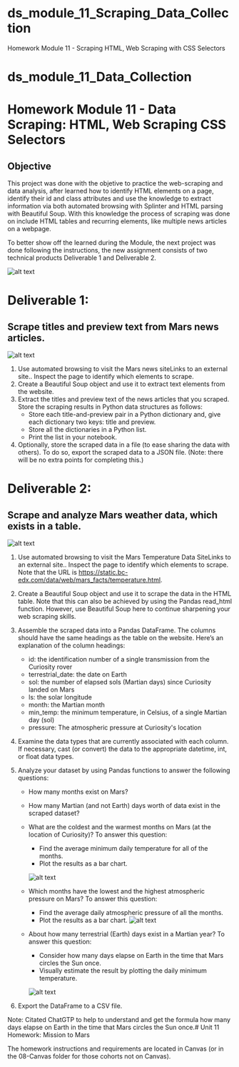 # ds_module_11_Scraping_Data_Collection
Homework Module 11 - Scraping HTML, Web Scraping with CSS Selectors
# ds_module_11_Data_Collection
Homework Module 11 - Data Scraping: HTML, Web Scraping CSS Selectors
=========
Objective
----
This project was done with the objetive to practice the web-scraping and data analysis, after learned how to identify HTML elements on a page, identify their id and class attributes and use the knowledge to extract information via both automated browsing with Splinter and HTML parsing with Beautiful Soup. With this knowledge the process of scraping was done on include HTML tables and recurring elements, like multiple news articles on a webpage.

To better show off the learned during the Module, the next project was done following the instructions, the new assignment consists of two technical products Deliverable 1 and Deliverable 2.

![alt text](./images/Web-Scraping-Best-Practices.gif)

Deliverable 1:
===
Scrape titles and preview text from Mars news articles.
--
![alt text](./images/Mars_web.PNG)

1. Use automated browsing to visit the Mars news siteLinks to an external site.. Inspect the page to identify which elements to scrape.
2. Create a Beautiful Soup object and use it to extract text elements from the website.
3. Extract the titles and preview text of the news articles that you scraped. Store the scraping results in Python data structures as follows:
    - Store each title-and-preview pair in a Python dictionary and, give each dictionary two keys: title and preview.
    - Store all the dictionaries in a Python list.
    - Print the list in your notebook.
4. Optionally, store the scraped data in a file (to ease sharing the data with others). To do so, export the scraped data to a JSON file. (Note: there will be no extra points for completing this.)


Deliverable 2: 
===
Scrape and analyze Mars weather data, which exists in a table.
--
![alt text](./images/Mars_table.PNG)

1. Use automated browsing to visit the Mars Temperature Data SiteLinks to an external site.. Inspect the page to identify which elements to scrape. Note that the URL is https://static.bc-edx.com/data/web/mars_facts/temperature.html.

2. Create a Beautiful Soup object and use it to scrape the data in the HTML table. Note that this can also be achieved by using the Pandas read_html function. However, use Beautiful Soup here to continue sharpening your web scraping skills.

3. Assemble the scraped data into a Pandas DataFrame. The columns should have the same headings as the table on the website. Here’s an explanation of the column headings:
    - id: the identification number of a single transmission from the Curiosity rover
    - terrestrial_date: the date on Earth
    - sol: the number of elapsed sols (Martian days) since Curiosity landed on Mars
    - ls: the solar longitude
    - month: the Martian month
    - min_temp: the minimum temperature, in Celsius, of a single Martian day (sol)
    - pressure: The atmospheric pressure at Curiosity's location

4. Examine the data types that are currently associated with each column. If necessary, cast (or convert) the data to the appropriate datetime, int, or float data types.

5. Analyze your dataset by using Pandas functions to answer the following questions:
    - How many months exist on Mars?
    - How many Martian (and not Earth) days worth of data exist in the scraped dataset?
    - What are the coldest and the warmest months on Mars (at the location of Curiosity)? To answer this question:
        - Find the average minimum daily temperature for all of the months.
        - Plot the results as a bar chart.

        ![alt text](./images/plot_bar_Avg_Temperature_by_Month.PNG)

    - Which months have the lowest and the highest atmospheric pressure on Mars? To answer this question:
        - Find the average daily atmospheric pressure of all the months.
        - Plot the results as a bar chart.
        ![alt text](./images/plot_bar_Avg_Pressure_by_Month.PNG)

    - About how many terrestrial (Earth) days exist in a Martian year? To answer this question:
        - Consider how many days elapse on Earth in the time that Mars circles the Sun once.
        - Visually estimate the result by plotting the daily minimum temperature.

        ![alt text](./images/plot_line_Daily_Minimum_Temperature.PNG)

6. Export the DataFrame to a CSV file.

Note: Citated ChatGTP to help to understand and get the formula how many days elapse on Earth in the time that Mars circles the Sun once.# Unit 11 Homework: Mission to Mars

The homework instructions and requirements are located in Canvas (or in the 08-Canvas folder for those cohorts not on Canvas).